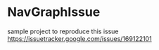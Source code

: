 # NavGraphIssue
sample project to reproduce this issue https://issuetracker.google.com/issues/169122101
